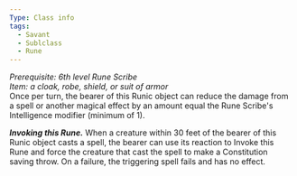 ```yaml
---
Type: Class info
tags:
  - Savant
  - Sublclass
  - Rune
---
```

_Prerequisite: 6th level Rune Scribe_  
_Item: a cloak, robe, shield, or suit of armor_  
Once per turn, the bearer of this Runic object can reduce the damage from a spell or another magical effect by an amount equal the Rune Scribe's Intelligence modifier (minimum of 1).

_**Invoking this Rune.**_ When a creature within 30 feet of the bearer of this Runic object casts a spell, the bearer can use its reaction to Invoke this Rune and force the creature that cast the spell to make a Constitution saving throw. On a failure, the triggering spell fails and has no effect.